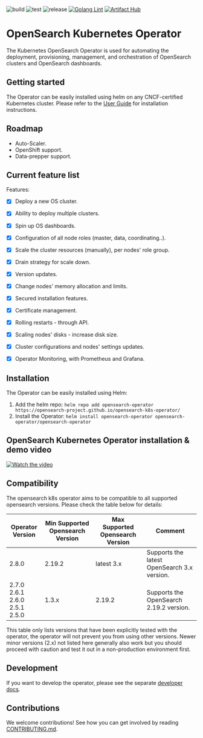 ![build](https://github.com/opensearch-project/opensearch-k8s-operator/actions/workflows/docker-build.yaml/badge.svg) ![test](https://github.com/opensearch-project/opensearch-k8s-operator/actions/workflows/testing.yaml/badge.svg) ![release](https://img.shields.io/github/v/release/opensearch-project/opensearch-k8s-operator) [![Golang Lint](https://github.com/opensearch-project/opensearch-k8s-operator/actions/workflows/linting.yaml/badge.svg)](https://github.com/opensearch-project/opensearch-k8s-operator/actions/workflows/linting.yaml) [![Artifact Hub](https://img.shields.io/endpoint?url=https://artifacthub.io/badge/repository/opensearch-operator)](https://artifacthub.io/packages/search?repo=opensearch-operator)

# OpenSearch Kubernetes Operator

The Kubernetes OpenSearch Operator is used for automating the deployment, provisioning, management, and orchestration of OpenSearch clusters and OpenSearch dashboards.

## Getting started

The Operator can be easily installed using helm on any CNCF-certified Kubernetes cluster. Please refer to the [User Guide](./docs/userguide/main.md) for installation instructions.

## Roadmap

- Auto-Scaler.
- OpenShift support.
- Data-prepper support.

## Current feature list

Features:

- [x] Deploy a new OS cluster.
- [x] Ability to deploy multiple clusters.
- [x] Spin up OS dashboards.
- [x] Configuration of all node roles (master, data, coordinating..).
- [x] Scale the cluster resources (manually), per nodes' role group.
- [x] Drain strategy for scale down.
- [x] Version updates.
- [x] Change nodes' memory allocation and limits.
- [x] Secured installation features.
- [x] Certificate management.
- [x] Rolling restarts - through API.
- [x] Scaling nodes' disks - increase disk size.
- [x] Cluster configurations and nodes' settings updates.
- [x] Operator Monitoring, with Prometheus and Grafana.


## Installation

The Operator can be easily installed using Helm:

1. Add the helm repo: `helm repo add opensearch-operator https://opensearch-project.github.io/opensearch-k8s-operator/`
2. Install the Operator: `helm install opensearch-operator opensearch-operator/opensearch-operator`

## OpenSearch Kubernetes Operator installation & demo video

[![Watch the video](https://opster.com/wp-content/uploads/2022/05/Operator-Installation-Tutorial.png)](https://player.vimeo.com/video/708641527)

## Compatibility

The opensearch k8s operator aims to be compatible to all supported opensearch versions. Please check the table below for details:


| Operator Version                                            | Min Supported Opensearch Version | Max Supported Opensearch Version | Comment                                    |
| ----------------------------------------------------------- |----------------------------------| -------------------------------- | ------------------------------------------ |
| 2.8.0                                                       | 2.19.2                           | latest 3.x                       | Supports the latest OpenSearch 3.x version. |
| 2.7.0<br>2.6.1<br>2.6.0<br>2.5.1<br>2.5.0                    | 1.3.x                            | 2.19.2                       | Supports the OpenSearch 2.19.2 version. |



This table only lists versions that have been explicitly tested with the operator, the operator will not prevent you from using other versions. Newer minor versions (2.x) not listed here generally also work but you should proceed with caution and test it out in a non-production environment first.

## Development

If you want to develop the operator, please see the separate [developer docs](./docs/developing.md).

## Contributions

We welcome contributions! See how you can get involved by reading [CONTRIBUTING.md](./CONTRIBUTING.md).
